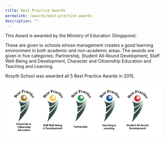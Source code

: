 ```yaml
---
title: Best Practice Awards
permalink: /awards/best-practice-awards
description: ""
---
```

This Award is awarded by the Ministry of Education (Singapore).

These are given to schools whose management creates a good learning environment in both academic and non-academic areas. The awards are given in five categories: Partnership, Student All-Round Development, Staff Well-Being and Development, Character and Citizenship Education and Teaching and Learning.

Rosyth School was awarded all 5 Best Practice Awards in 2015.

![](/images/bestpracticeawards.png)